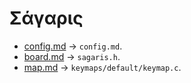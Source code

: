 # Σάγαρις

* [config.md](config.md) → `config.md`.
* [board.md](board.md) → `sagaris.h`.
* [map.md](map.md) → `keymaps/default/keymap.c`.

